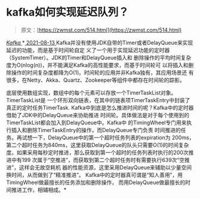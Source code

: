 <!--yml
category: 未分类
date: 0001-01-01 00:00:00
-->

# kafka如何实现延迟队列？

> 原文：[https://zwmst.com/514.html](https://zwmst.com/514.html)

   [ *Kafka* ](https://zwmst.com/kafka)*[ <time datetime="2021-08-14T06:58:54+08:00"> 2021-08-13 </time> ](https://zwmst.com/514.html)  Kafka并没有使用JDK自带的Timer或者DelayQueue来实现延迟的功能，而是基于时间轮自定 义了一个用于实现延迟功能的定时器（SystemTimer）。JDK的Timer和DelayQueue插入和 删除操作的平均时间复杂度为O(nlog(n))，并不能满足Kafka的高性能要求，而基于时间轮可 以将插入和删除操作的时间复杂度都降为O(1)。时间轮的应用并非Kafka独有，其应用场景还 有很多，在Netty、Akka、Quartz、Zookeeper等组件中都存在时间轮的踪影。

底层使用数组实现，数组中的每个元素可以存放一个TimerTaskList对象。TimerTaskList是 一个环形双向链表，在其中的链表项TimerTaskEntry中封装了真正的定时任务TimerTask. Kafka中到底是怎么推进时间的呢？Kafka中的定时器借助了JDK中的DelayQueue来协助推进 时间轮。具体做法是对于每个使用到的TimerTaskList都会加入到DelayQueue中。Kafka中 的TimingWheel专门用来执行插入和删除TimerTaskEntry的操作，而DelayQueue专门负责 时间推进的任务。再试想一下，DelayQueue中的第一个超时任务列表的expiration为 200ms，第二个超时任务为840ms，这里获取DelayQueue的队头只需要O(1)的时间复杂 度。如果采用每秒定时推进，那么获取到第一个超时的任务列表时执行的200次推进中有199 次属于“空推进”，而获取到第二个超时任务时有需要执行639次“空推进”，这样会无故空耗机 器的性能资源，这里采用DelayQueue来辅助以少量空间换时间，从而做到了“精准推进”。 Kafka中的定时器真可谓是“知人善用”，用TimingWheel做最擅长的任务添加和删除操作， 而用DelayQueue做最擅长的时间推进工作，相辅相成。*